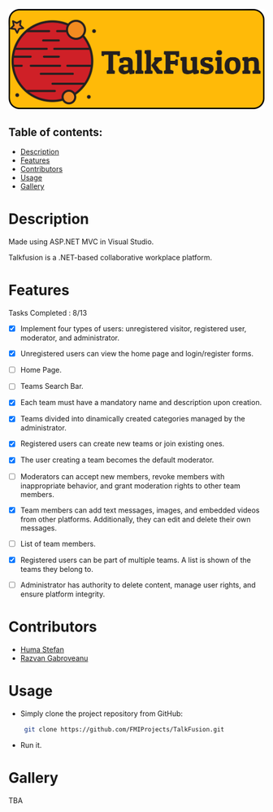 ![TalkFusion](Resources/Logo.png)

## **Table of contents:**
- [Description](#description)
- [Features](#features)
- [Contributors](#contributors)
- [Usage](#usage)
- [Gallery](#gallery)

# Description
Made using ASP.NET MVC in Visual Studio.

Talkfusion is a .NET-based collaborative workplace platform.

# Features

Tasks Completed : 8/13

- [X] Implement four types of users: unregistered visitor, registered user, moderator, and administrator.
  
- [X] Unregistered users can view the home page and login/register forms.
  
- [ ] Home Page.

- [ ] Teams Search Bar.

- [X] Each team must have a mandatory name and description upon creation.
  
- [X] Teams divided into dinamically created categories managed by the administrator.
  
- [X] Registered users can create new teams or join existing ones.
  
- [X] The user creating a team becomes the default moderator.

- [ ] Moderators can accept new members, revoke members with inappropriate behavior, and grant moderation rights to other team members. 

- [X] Team members can add text messages, images, and embedded videos from other platforms. Additionally, they can edit and delete their own messages. 

- [ ] List of team members.

- [X] Registered users can be part of multiple teams. A list is shown of the teams they belong to.

- [ ] Administrator has authority to delete content, manage user rights, and ensure platform integrity.

# Contributors
- [Huma Stefan](https://github.com/Steven23X)
- [Razvan Gabroveanu](https://github.com/GabroveanuRazvan)

# Usage
- Simply clone the project repository from GitHub:
  
   ```bash
    git clone https://github.com/FMIProjects/TalkFusion.git
   ```
- Run it.

# Gallery
TBA